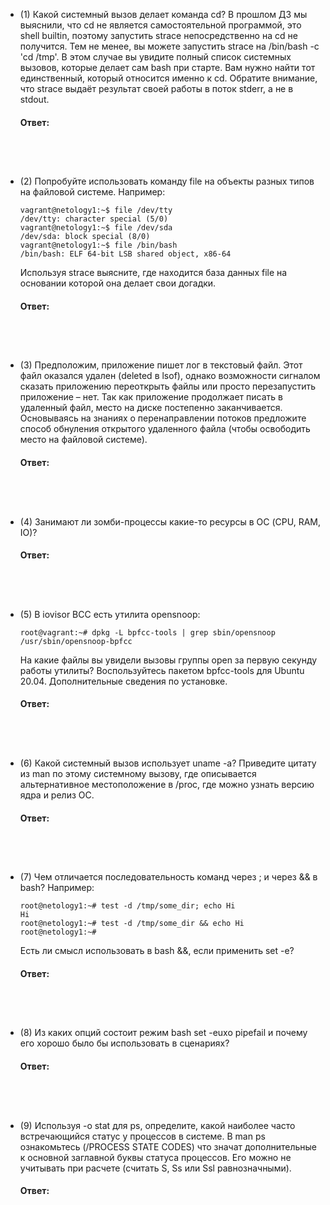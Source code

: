 * (1) Какой системный вызов делает команда cd? В прошлом ДЗ мы выяснили, что cd не является самостоятельной программой, это shell builtin, поэтому запустить strace непосредственно на cd не получится. Тем не менее, вы можете запустить strace на /bin/bash -c 'cd /tmp'. В этом случае вы увидите полный список системных вызовов, которые делает сам bash при старте. Вам нужно найти тот единственный, который относится именно к cd. Обратите внимание, что strace выдаёт результат своей работы в поток stderr, а не в stdout.
    #### Ответ:
    ```
      
    ```
  <br>
* (2) Попробуйте использовать команду file на объекты разных типов на файловой системе. Например:
      
      vagrant@netology1:~$ file /dev/tty
      /dev/tty: character special (5/0)
      vagrant@netology1:~$ file /dev/sda
      /dev/sda: block special (8/0)
      vagrant@netology1:~$ file /bin/bash
      /bin/bash: ELF 64-bit LSB shared object, x86-64
  Используя strace выясните, где находится база данных file на основании которой она делает свои догадки.
    #### Ответ:
    ```
      
    ```
  <br>
* (3) Предположим, приложение пишет лог в текстовый файл. Этот файл оказался удален (deleted в lsof), однако возможности сигналом сказать приложению переоткрыть файлы или просто перезапустить приложение – нет. Так как приложение продолжает писать в удаленный файл, место на диске постепенно заканчивается. Основываясь на знаниях о перенаправлении потоков предложите способ обнуления открытого удаленного файла (чтобы освободить место на файловой системе).
    #### Ответ:
    ```
      
    ```
  <br>
* (4) Занимают ли зомби-процессы какие-то ресурсы в ОС (CPU, RAM, IO)?
    #### Ответ:
    ```
      
    ```
  <br>
* (5) В iovisor BCC есть утилита opensnoop:

      root@vagrant:~# dpkg -L bpfcc-tools | grep sbin/opensnoop
      /usr/sbin/opensnoop-bpfcc
  На какие файлы вы увидели вызовы группы open за первую секунду работы утилиты? Воспользуйтесь пакетом bpfcc-tools для Ubuntu 20.04. Дополнительные сведения по установке.
    #### Ответ:
    ```
      
    ```
  <br>
* (6) Какой системный вызов использует uname -a? Приведите цитату из man по этому системному вызову, где описывается альтернативное местоположение в /proc, где можно узнать версию ядра и релиз ОС.
    #### Ответ:
    ```
      
    ```
  <br>
* (7) Чем отличается последовательность команд через ; и через && в bash? Например:
      
      root@netology1:~# test -d /tmp/some_dir; echo Hi
      Hi
      root@netology1:~# test -d /tmp/some_dir && echo Hi
      root@netology1:~#
  Есть ли смысл использовать в bash &&, если применить set -e?
    #### Ответ:
    ```
      
    ```
  <br>
* (8) Из каких опций состоит режим bash set -euxo pipefail и почему его хорошо было бы использовать в сценариях?
    #### Ответ:
    ```
      
    ```
  <br>
* (9) Используя -o stat для ps, определите, какой наиболее часто встречающийся статус у процессов в системе. В man ps ознакомьтесь (/PROCESS STATE CODES) что значат дополнительные к основной заглавной буквы статуса процессов. Его можно не учитывать при расчете (считать S, Ss или Ssl равнозначными).
    #### Ответ:
    ```
      
    ```
  <br>